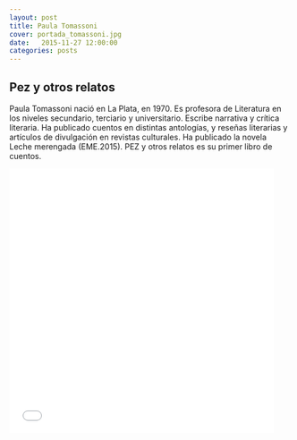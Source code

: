 ```yaml
---
layout: post
title: Paula Tomassoni
cover: portada_tomassoni.jpg
date:   2015-11-27 12:00:00
categories: posts
---
```


## Pez y otros relatos

Paula Tomassoni nació en La Plata, en 1970. Es profesora de Literatura en los niveles 
secundario, terciario y universitario. Escribe narrativa y crítica literaria. Ha publicado 
cuentos en distintas antologías, y reseñas literarias y artículos de divulgación en revistas 
culturales. Ha publicado la novela Leche merengada (EME.2015). PEZ y otros relatos es 
su primer libro de cuentos.


<iframe width="473" height="473" src="/images/foto_tomassoni.jpg" frameborder="0"></iframe>